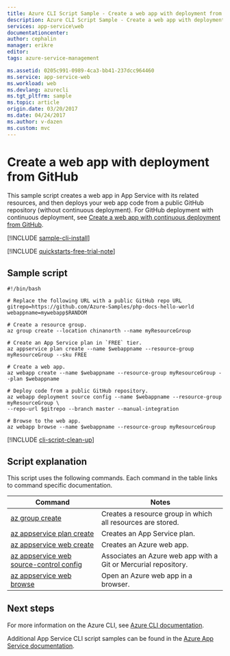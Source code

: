 ```yaml
---
title: Azure CLI Script Sample - Create a web app with deployment from GitHub | Azure
description: Azure CLI Script Sample - Create a web app with deployment from GitHub
services: app-service\web
documentationcenter: 
author: cephalin
manager: erikre
editor: 
tags: azure-service-management

ms.assetid: 0205c991-0989-4ca3-bb41-237dcc964460
ms.service: app-service-web
ms.workload: web
ms.devlang: azurecli
ms.tgt_pltfrm: sample
ms.topic: article
origin.date: 03/20/2017
ms.date: 04/24/2017
ms.author: v-dazen
ms.custom: mvc
---
```

# Create a web app with deployment from GitHub

This sample script creates a web app in App Service with its related resources, and then deploys your web app code from a public GitHub repository (without continuous deployment). For GitHub deployment with continuous deployment, see [Create a web app with continuous deployment from GitHub](../app-service-continuous-deployment.md).

[!INCLUDE [sample-cli-install](../../../includes/sample-cli-install.md)]

[!INCLUDE [quickstarts-free-trial-note](../../../includes/quickstarts-free-trial-note.md)]

## Sample script

```azurecli
#!/bin/bash

# Replace the following URL with a public GitHub repo URL
gitrepo=https://github.com/Azure-Samples/php-docs-hello-world
webappname=mywebapp$RANDOM

# Create a resource group.
az group create --location chinanorth --name myResourceGroup

# Create an App Service plan in `FREE` tier.
az appservice plan create --name $webappname --resource-group myResourceGroup --sku FREE

# Create a web app.
az webapp create --name $webappname --resource-group myResourceGroup --plan $webappname

# Deploy code from a public GitHub repository. 
az webapp deployment source config --name $webappname --resource-group myResourceGroup \
--repo-url $gitrepo --branch master --manual-integration

# Browse to the web app.
az webapp browse --name $webappname --resource-group myResourceGroup

```

[!INCLUDE [cli-script-clean-up](../../../includes/cli-script-clean-up.md)]

## Script explanation

This script uses the following commands. Each command in the table links to command specific documentation.

| Command | Notes |
|---|---|
| [az group create](https://docs.microsoft.com/cli/azure/group#create) | Creates a resource group in which all resources are stored. |
| [az appservice plan create](https://docs.microsoft.com/cli/azure/appservice/plan#create) | Creates an App Service plan. |
| [az appservice web create](https://docs.microsoft.com/cli/azure/webapp#delete) | Creates an Azure web app. |
| [az appservice web source-control config](https://docs.microsoft.com/cli/azure/webapp/source-control#config) | Associates an Azure web app with a Git or Mercurial repository. |
| [az appservice web browse](https://docs.microsoft.com/cli/azure/webapp#browse) | Open an Azure web app in a browser. |

## Next steps

For more information on the Azure CLI, see [Azure CLI documentation](https://docs.microsoft.com/cli/azure/overview).

Additional App Service CLI script samples can be found in the [Azure App Service documentation](../app-service-cli-samples.md).
